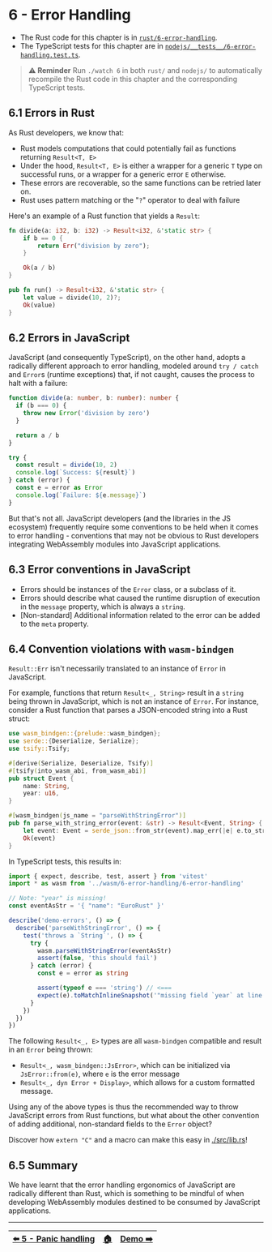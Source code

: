 # 6 - Error Handling

- The Rust code for this chapter is in [`rust/6-error-handling`](./).
- The TypeScript tests for this chapter are in [`nodejs/__tests__/6-error-handling.test.ts`](../nodejs/__test__/6-error-handling.test.ts).

> **⚠️ Reminder**
> Run `./watch 6` in both `rust/` and `nodejs/` to automatically recompile the Rust code in this chapter and the corresponding TypeScript tests.

## 6.1 Errors in Rust

As Rust developers, we know that:

- Rust models computations that could potentially fail as functions returning `Result<T, E>`
- Under the hood, `Result<T, E>` is either a wrapper for a generic `T` type on successful runs, or a wrapper for a generic error `E` otherwise.
- These errors are recoverable, so the same functions can be retried later on.
- Rust uses pattern matching or the "`?`" operator to deal with failure

Here's an example of a Rust function that yields a `Result`:

```rust
fn divide(a: i32, b: i32) -> Result<i32, &'static str> {
    if b == 0 {
        return Err("division by zero");
    }

    Ok(a / b)
}

pub fn run() -> Result<i32, &'static str> {
    let value = divide(10, 2)?;
    Ok(value)
}
```

## 6.2 Errors in JavaScript

JavaScript (and consequently TypeScript), on the other hand, adopts a radically different approach to error handling, modeled around `try / catch` and `Error`s (runtime exceptions) that, if not caught, causes the process to halt with a failure:

```typescript
function divide(a: number, b: number): number {
  if (b === 0) {
    throw new Error('division by zero')
  }

  return a / b
}

try {
  const result = divide(10, 2)
  console.log(`Success: ${result}`)
} catch (error) {
  const e = error as Error
  console.log(`Failure: ${e.message}`)
}
```

But that's not all. JavaScript developers (and the libraries in the JS ecosystem) frequently require some conventions to be held when it comes to error handling - conventions that may not be obvious to Rust developers integrating WebAssembly modules into JavaScript applications.

## 6.3 Error conventions in JavaScript

- Errors should be instances of the `Error` class, or a subclass of it.
- Errors should describe what caused the runtime disruption of execution in the `message` property, which is always a `string`.
- [Non-standard] Additional information related to the error can be added to the `meta` property.

## 6.4 Convention violations with `wasm-bindgen`

`Result::Err` isn't necessarily translated to an instance of `Error` in JavaScript.

For example, functions that return `Result<_, String>` result in a `string` being thrown in JavaScript, which is not an instance of `Error`. For instance, consider a Rust function that parses a JSON-encoded string into a Rust struct:

```rust
use wasm_bindgen::{prelude::wasm_bindgen};
use serde::{Deserialize, Serialize};
use tsify::Tsify;

#[derive(Serialize, Deserialize, Tsify)]
#[tsify(into_wasm_abi, from_wasm_abi)]
pub struct Event {
    name: String,
    year: u16,
}

#[wasm_bindgen(js_name = "parseWithStringError")]
pub fn parse_with_string_error(event: &str) -> Result<Event, String> {
    let event: Event = serde_json::from_str(event).map_err(|e| e.to_string())?;
    Ok(event)
}
```

In TypeScript tests, this results in:

```typescript
import { expect, describe, test, assert } from 'vitest'
import * as wasm from '../wasm/6-error-handling/6-error-handling'

// Note: "year" is missing!
const eventAsStr = '{ "name": "EuroRust" }'

describe('demo-errors', () => {
  describe('parseWithStringError', () => {
    test('throws a `String`', () => {
      try {
        wasm.parseWithStringError(eventAsStr)
        assert(false, 'this should fail')
      } catch (error) {
        const e = error as string

        assert(typeof e === 'string') // <===
        expect(e).toMatchInlineSnapshot('"missing field `year` at line 1 column 22"')
      }
    })
  })
})
```

The following `Result<_, E>` types are all `wasm-bindgen` compatible and result in an `Error` being thrown:
- `Result<_, wasm_bindgen::JsError>`, which can be initialized via `JsError::from(e)`, where `e` is the error message
- `Result<_, dyn Error + Display>`, which allows for a custom formatted message.

Using any of the above types is thus the recommended way to throw JavaScript errors from Rust functions, but what about the other convention of adding additional, non-standard fields to the `Error` object?

Discover how `extern "C"` and a macro can make this easy in [./src/lib.rs](./src/lib.rs)!

## 6.5 Summary

We have learnt that the error handling ergonomics of JavaScript are radically different than Rust, which is something to be mindful of when developing WebAssembly modules destined to be consumed by JavaScript applications.

---

| [⬅️ 5 - Panic handling](../5-panic-handling/README.md) | [🏠](/README.md)| [Demo ➡️](../7-demo/README.md)|
|:--------------|:------:|------------------------------------------------:|
